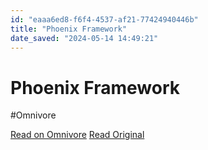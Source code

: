 ```yaml
---
id: "eaaa6ed8-f6f4-4537-af21-77424940446b"
title: "Phoenix Framework"
date_saved: "2024-05-14 14:49:21"
---
```


# Phoenix Framework
#Omnivore

[Read on Omnivore](https://omnivore.app/me/phoenix-framework-18f775d676a)
[Read Original](https://www.phoenixframework.org)

